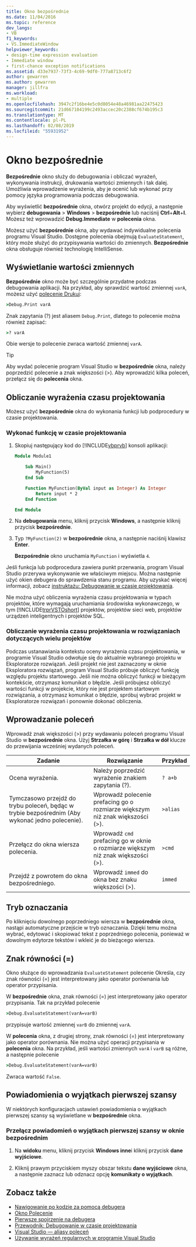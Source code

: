 ```yaml
---
title: Okno bezpośrednie
ms.date: 11/04/2016
ms.topic: reference
dev_langs:
- VB
f1_keywords:
- VS.ImmediateWindow
helpviewer_keywords:
- design-time expression evaluation
- Immediate window
- first-chance exception notifications
ms.assetid: d33e7937-73f3-4c69-9df0-777a8713c6f2
author: gewarren
ms.author: gewarren
manager: jillfra
ms.workload:
- multiple
ms.openlocfilehash: 3947c2f16be4e5c0d8054e48a46981aa22475423
ms.sourcegitcommit: 21d667104199c2493accec20c2388cf674b195c3
ms.translationtype: MT
ms.contentlocale: pl-PL
ms.lasthandoff: 02/08/2019
ms.locfileid: "55931952"
---
```

# <a name="immediate-window"></a>Okno bezpośrednie

**Bezpośrednie** okno służy do debugowania i obliczać wyrażeń, wykonywania instrukcji, drukowania wartości zmiennych i tak dalej. Umożliwia wprowadzenie wyrażenia, aby je ocenić lub wykonać przy pomocy języka programowania podczas debugowania.

Aby wyświetlić **bezpośrednie** okna, otwórz projekt do edycji, a następnie wybierz **debugowania** > **Windows** > **bezpośrednie**  lub naciśnij **Ctrl**+**Alt**+**I**. Możesz też wprowadzić **Debug.Immediate** w **polecenia** okna.

Możesz użyć **bezpośrednie** okna, aby wydawać indywidualne polecenia programu Visual Studio. Dostępne polecenia obejmują `EvaluateStatement`, który może służyć do przypisywania wartości do zmiennych. **Bezpośrednie** okna obsługuje również technologię IntelliSense.

## <a name="display-the-values-of-variables"></a>Wyświetlanie wartości zmiennych

**Bezpośrednie** okno może być szczególnie przydatne podczas debugowania aplikacji. Na przykład, aby sprawdzić wartość zmiennej `varA`, możesz użyć [polecenie Drukuj](../../ide/reference/print-command.md):

```cmd
>Debug.Print varA
```

Znak zapytania (?) jest aliasem `Debug.Print`, dlatego to polecenie można również zapisać:

```cmd
>? varA
```

Obie wersje to polecenie zwraca wartość zmiennej `varA`.

> [!TIP]
> Aby wydać polecenie program Visual Studio w **bezpośrednie** okna, należy poprzedzić polecenie a znak większości (>). Aby wprowadzić kilka poleceń, przełącz się do **polecenia** okna.

## <a name="design-time-expression-evaluation"></a>Obliczanie wyrażenia czasu projektowania

Możesz użyć **bezpośrednie** okna do wykonania funkcji lub podprocedury w czasie projektowania.

### <a name="execute-a-function-at-design-time"></a>Wykonać funkcję w czasie projektowania

1. Skopiuj następujący kod do [!INCLUDE[vbprvb](../../code-quality/includes/vbprvb_md.md)] konsoli aplikacji:

   ```vb
   Module Module1

       Sub Main()
           MyFunction(5)
       End Sub

       Function MyFunction(ByVal input as Integer) As Integer
           Return input * 2
       End Function

   End Module
   ```

2. Na **debugowania** menu, kliknij przycisk **Windows**, a następnie kliknij przycisk **bezpośrednie**.

3. Typ `?MyFunction(2)` w **bezpośrednie** okna, a następnie naciśnij klawisz **Enter**.

    **Bezpośrednie** okno uruchamia `MyFunction` i wyświetla `4`.

Jeśli funkcja lub podprocedura zawiera punkt przerwania, program Visual Studio przerywa wykonywanie we właściwym miejscu. Można następnie użyć okien debugera do sprawdzenia stanu programu. Aby uzyskać więcej informacji, zobacz [instruktażu: Debugowanie w czasie projektowania](../../debugger/walkthrough-debugging-at-design-time.md).

Nie można użyć obliczenia wyrażenia czasu projektowania w typach projektów, które wymagają uruchamiania środowiska wykonawczego, w tym [!INCLUDE[trprVSTOshort](../../ide/reference/includes/trprvstoshort_md.md)] projektów, projektów sieci web, projektów urządzeń inteligentnych i projektów SQL.

### <a name="design-time-expression-evaluation-in-multi-project-solutions"></a>Obliczanie wyrażenia czasu projektowania w rozwiązaniach dotyczących wielu projektów

Podczas ustanawiania kontekstu oceny wyrażenia czasu projektowania, w programie Visual Studio odwołuje się do aktualnie wybranego projektu w Eksploratorze rozwiązań. Jeśli projekt nie jest zaznaczony w oknie Eksploratora rozwiązań, program Visual Studio próbuje obliczyć funkcję względu projektu startowego. Jeśli nie można obliczyć funkcji w bieżącym kontekście, otrzymasz komunikat o błędzie. Jeśli próbujesz obliczyć wartości funkcji w projekcie, który nie jest projektem startowym rozwiązania, a otrzymasz komunikat o błędzie, spróbuj wybrać projekt w Eksploratorze rozwiązań i ponownie dokonać obliczenia.

## <a name="enter-commands"></a>Wprowadzanie poleceń

Wprowadź znak większości (>) przy wydawaniu poleceń programu Visual Studio w **bezpośrednie** okna. Użyj **Strzałka w górę** i **Strzałka w dół** klucze do przewijania wcześniej wydanych poleceń.

|Zadanie|Rozwiązanie|Przykład|
|----------|--------------|-------------|
|Ocena wyrażenia.|Należy poprzedzić wyrażenie znakiem zapytania (?).|`? a+b`|
|Tymczasowo przejdź do trybu poleceń, będąc w trybie bezpośrednim (Aby wykonać jedno polecenie).|Wprowadź polecenie prefacing go o rozmiarze większym niż znak większości (>).|`>alias`|
|Przełącz do okna wiersza polecenia.|Wprowadź `cmd` prefacing go w oknie o rozmiarze większym niż znak większości (>).|`>cmd`|
|Przejdź z powrotem do okna bezpośredniego.|Wprowadź `immed` do okna bez znaku większości (>).|`immed`|

## <a name="mark-mode"></a>Tryb oznaczania

Po kliknięciu dowolnego poprzedniego wiersza w **bezpośrednie** okna, nastąpi automatyczne przejście w tryb oznaczania. Dzięki temu można wybrać, edytować i skopiować tekst z poprzedniego polecenia, ponieważ w dowolnym edytorze tekstów i wkleić je do bieżącego wiersza.

## <a name="the-equals-sign-"></a>Znak równości (=)

Okno służące do wprowadzania `EvaluateStatement` polecenie Określa, czy znak równości (=) jest interpretowany jako operator porównania lub operator przypisania.

W **bezpośrednie** okna, znak równości (=) jest interpretowany jako operator przypisania. Tak na przykład polecenie

```cmd
>Debug.EvaluateStatement(varA=varB)
```

przypisuje wartość zmiennej `varB` do zmiennej `varA`.

W **polecenia** okna, z drugiej strony, znak równości (=) jest interpretowany jako operator porównania. Nie można użyć operacji przypisania w **polecenia** okna. Na przykład, jeśli wartości zmiennych `varA` i `varB` są różne, a następnie polecenie

```cmd
>Debug.EvaluateStatement(varA=varB)
```

Zwraca wartość `False`.

## <a name="first-chance-exception-notifications"></a>Powiadomienia o wyjątkach pierwszej szansy

W niektórych konfiguracjach ustawień powiadomienia o wyjątkach pierwszej szansy są wyświetlane w **bezpośrednie** okna.

### <a name="toggle-first-chance-exception-notifications-in-the-immediate-window"></a>Przełącz powiadomień o wyjątkach pierwszej szansy w oknie bezpośrednim

1. Na **widoku** menu, kliknij przycisk **Windows inne**i kliknij przycisk **dane wyjściowe**.

2. Kliknij prawym przyciskiem myszy obszar tekstu **dane wyjściowe** okna, a następnie zaznacz lub odznacz opcję **komunikaty o wyjątkach**.

## <a name="see-also"></a>Zobacz także

- [Nawigowanie po kodzie za pomocą debugera](../../debugger/navigating-through-code-with-the-debugger.md)
- [Okno Polecenie](../../ide/reference/command-window.md)
- [Pierwsze spojrzenie na debugera](../../debugger/debugger-feature-tour.md)
- [Przewodnik: Debugowanie w czasie projektowania](../../debugger/walkthrough-debugging-at-design-time.md)
- [Visual Studio — aliasy poleceń](../../ide/reference/visual-studio-command-aliases.md)
- [Używanie wyrażeń regularnych w programie Visual Studio](../../ide/using-regular-expressions-in-visual-studio.md)
